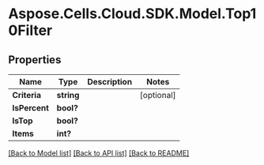 # Aspose.Cells.Cloud.SDK.Model.Top10Filter
## Properties

Name | Type | Description | Notes
------------ | ------------- | ------------- | -------------
**Criteria** | **string** |  | [optional] 
**IsPercent** | **bool?** |  | 
**IsTop** | **bool?** |  | 
**Items** | **int?** |  | 

[[Back to Model list]](../README.md#documentation-for-models) [[Back to API list]](../README.md#documentation-for-api-endpoints) [[Back to README]](../README.md)

